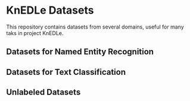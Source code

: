
# KnEDLe Datasets


This repository contains datasets from several domains, useful for many taks in project KnEDLe.

## Datasets for Named Entity Recognition

## Datasets for Text Classification

## Unlabeled Datasets


